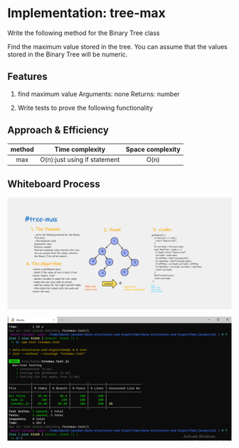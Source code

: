 # Implementation: tree-max

Write the following method for the Binary Tree class

Find the maximum value stored in the tree. You can assume that the values stored in the Binary Tree will be numeric.

## Features

1. find maximum value
Arguments: none
Returns: number

2. Write tests to prove the following functionality

## Approach & Efficiency

| method|Time complexity |Space complexity | 
| :---: | :---: | :---: |
| max|O(n):just using if statement | O(n)|


## Whiteboard Process

![max](./../assets/max16.png)

![maxtest](./../assets/maxtest.png)


